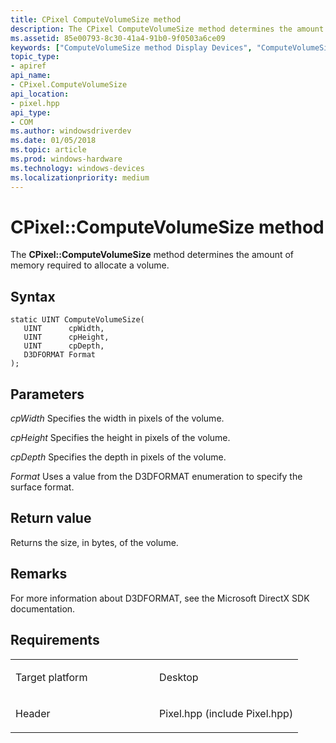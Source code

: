 ```yaml
---
title: CPixel ComputeVolumeSize method
description: The CPixel ComputeVolumeSize method determines the amount of memory required to allocate a volume.
ms.assetid: 85e00793-8c30-41a4-91b0-9f0503a6ce09
keywords: ["ComputeVolumeSize method Display Devices", "ComputeVolumeSize method Display Devices , CPixel interface", "CPixel interface Display Devices , ComputeVolumeSize method"]
topic_type:
- apiref
api_name:
- CPixel.ComputeVolumeSize
api_location:
- pixel.hpp
api_type:
- COM
ms.author: windowsdriverdev
ms.date: 01/05/2018
ms.topic: article
ms.prod: windows-hardware
ms.technology: windows-devices
ms.localizationpriority: medium
---
```


# CPixel::ComputeVolumeSize method


The **CPixel::ComputeVolumeSize** method determines the amount of memory required to allocate a volume.

Syntax
------

```ManagedCPlusPlus
static UINT ComputeVolumeSize(
   UINT      cpWidth,
   UINT      cpHeight,
   UINT      cpDepth,
   D3DFORMAT Format
);
```

Parameters
----------

*cpWidth*
Specifies the width in pixels of the volume.

*cpHeight*
Specifies the height in pixels of the volume.

*cpDepth*
Specifies the depth in pixels of the volume.

*Format*
Uses a value from the D3DFORMAT enumeration to specify the surface format.

Return value
------------

Returns the size, in bytes, of the volume.

Remarks
-------

For more information about D3DFORMAT, see the Microsoft DirectX SDK documentation.

Requirements
------------

<table>
<colgroup>
<col width="50%" />
<col width="50%" />
</colgroup>
<tbody>
<tr class="odd">
<td align="left"><p>Target platform</p></td>
<td align="left">Desktop</td>
</tr>
<tr class="even">
<td align="left"><p>Header</p></td>
<td align="left">Pixel.hpp (include Pixel.hpp)</td>
</tr>
</tbody>
</table>

 

 





